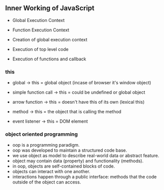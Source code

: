 ## Inner Working of JavaScript

- Global Execution Context
- Function Execution Context

- Creation of global execution context
- Execution of top level code
- Execution of functions and callback

### this

- global -> this = global object (incase of browser it's window object)

- simple function call -> this = could be undefined or global object
- arrow function -> this = doesn't have this of its own (lexical this)
- method -> this = the object that is calling the method
- event listener -> this = DOM element

### object oriented programming

- oop is a programming paradigm.
- oop was developed to maintain a structured code base.
- we use object as model to describe real-world data or abstract feature.
- object may contain data (property) and functionality (methods).
- in oop, objects are self-contained blocks of code.
- objects can interact with one another.
- interactions happen through a public interface: methods that the code outside of the object can access.
